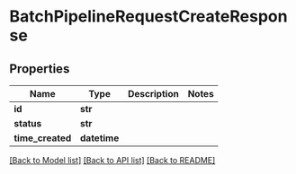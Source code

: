 # BatchPipelineRequestCreateResponse

## Properties
Name | Type | Description | Notes
------------ | ------------- | ------------- | -------------
**id** | **str** |  | 
**status** | **str** |  | 
**time_created** | **datetime** |  | 

[[Back to Model list]](../README.md#documentation-for-models) [[Back to API list]](../README.md#documentation-for-api-endpoints) [[Back to README]](../README.md)



